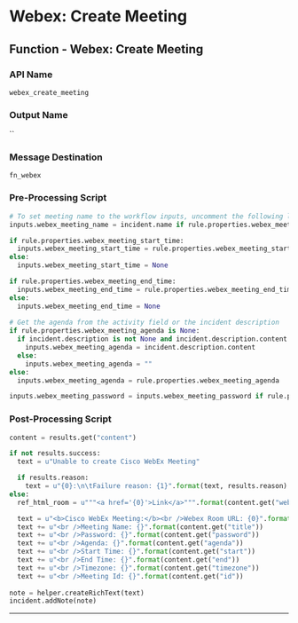 <!--
    DO NOT MANUALLY EDIT THIS FILE
    THIS FILE IS AUTOMATICALLY GENERATED WITH resilient-sdk codegen
-->

# Webex: Create Meeting

## Function - Webex: Create Meeting

### API Name
`webex_create_meeting`

### Output Name
``

### Message Destination
`fn_webex`

### Pre-Processing Script
```python
# To set meeting name to the workflow inputs, uncomment the following lines
inputs.webex_meeting_name = incident.name if rule.properties.webex_meeting_name is None else rule.properties.webex_meeting_name

if rule.properties.webex_meeting_start_time:
  inputs.webex_meeting_start_time = rule.properties.webex_meeting_start_time      
else:
  inputs.webex_meeting_start_time = None

if rule.properties.webex_meeting_end_time:
  inputs.webex_meeting_end_time = rule.properties.webex_meeting_end_time      
else:
  inputs.webex_meeting_end_time = None
  
# Get the agenda from the activity field or the incident description
if rule.properties.webex_meeting_agenda is None:
  if incident.description is not None and incident.description.content is not None:
    inputs.webex_meeting_agenda = incident.description.content
  else:
    inputs.webex_meeting_agenda = ""
else:
  inputs.webex_meeting_agenda = rule.properties.webex_meeting_agenda

inputs.webex_meeting_password = inputs.webex_meeting_password if rule.properties.webex_meeting_password is None else rule.properties.webex_meeting_password

```

### Post-Processing Script
```python
content = results.get("content")

if not results.success:
  text = u"Unable to create Cisco WebEx Meeting"

  if results.reason:
    text = u"{0}:\n\tFailure reason: {1}".format(text, results.reason)
else:
  ref_html_room = u"""<a href='{0}'>Link</a>""".format(content.get("webLink"))

  text = u"<b>Cisco WebEx Meeting:</b><br />Webex Room URL: {0}".format(ref_html_room)
  text += u"<br />Meeting Name: {}".format(content.get("title"))
  text += u"<br />Password: {}".format(content.get("password"))
  text += u"<br />Agenda: {}".format(content.get("agenda"))
  text += u"<br />Start Time: {}".format(content.get("start"))
  text += u"<br />End Time: {}".format(content.get("end"))
  text += u"<br />Timezone: {}".format(content.get("timezone"))
  text += u"<br />Meeting Id: {}".format(content.get("id"))
  
note = helper.createRichText(text)
incident.addNote(note)
```

---

